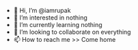 - 👋 Hi, I’m @iamrupak
- 👀 I’m interested in nothing
- 🌱 I’m currently learning nothing
- 💞️ I’m looking to collaborate on everything
- 📫 How to reach me >> Come home 

<!---
iamrupak/iamrupak is a ✨ special ✨ repository because its `README.md` (this file) appears on your GitHub profile.
You can click the Preview link to take a look at your changes.
--->
